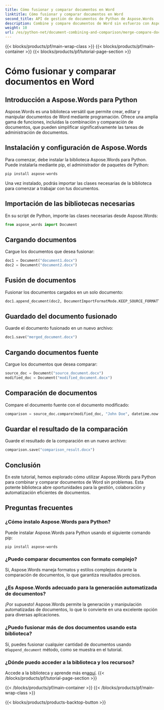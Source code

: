 ```yaml
---
title: Cómo fusionar y comparar documentos en Word
linktitle: Cómo fusionar y comparar documentos en Word
second_title: API de gestión de documentos de Python de Aspose.Words
description: Combine y compare documentos de Word sin esfuerzo con Aspose.Words para Python. Aprenda a manipular documentos, resaltar diferencias y automatizar tareas.
weight: 10
url: /es/python-net/document-combining-and-comparison/merge-compare-documents/
---
```


{{< blocks/products/pf/main-wrap-class >}}
{{< blocks/products/pf/main-container >}}
{{< blocks/products/pf/tutorial-page-section >}}

# Cómo fusionar y comparar documentos en Word


## Introducción a Aspose.Words para Python

Aspose.Words es una biblioteca versátil que permite crear, editar y manipular documentos de Word mediante programación. Ofrece una amplia gama de funciones, incluidas la combinación y comparación de documentos, que pueden simplificar significativamente las tareas de administración de documentos.

## Instalación y configuración de Aspose.Words

Para comenzar, debe instalar la biblioteca Aspose.Words para Python. Puede instalarla mediante pip, el administrador de paquetes de Python:

```python
pip install aspose-words
```

Una vez instalado, podrás importar las clases necesarias de la biblioteca para comenzar a trabajar con tus documentos.

## Importación de las bibliotecas necesarias

En su script de Python, importe las clases necesarias desde Aspose.Words:

```python
from aspose_words import Document
```

## Cargando documentos

Cargue los documentos que desea fusionar:

```python
doc1 = Document("document1.docx")
doc2 = Document("document2.docx")
```

## Fusión de documentos

Fusionar los documentos cargados en un solo documento:

```python
doc1.append_document(doc2, DocumentImportFormatMode.KEEP_SOURCE_FORMATTING)
```

## Guardado del documento fusionado

Guarde el documento fusionado en un nuevo archivo:

```python
doc1.save("merged_document.docx")
```

## Cargando documentos fuente

Cargue los documentos que desea comparar:

```python
source_doc = Document("source_document.docx")
modified_doc = Document("modified_document.docx")
```

## Comparación de documentos

Compare el documento fuente con el documento modificado:

```python
comparison = source_doc.compare(modified_doc, "John Doe", datetime.now())
```

## Guardar el resultado de la comparación

Guarde el resultado de la comparación en un nuevo archivo:

```python
comparison.save("comparison_result.docx")
```

## Conclusión

En este tutorial, hemos explorado cómo utilizar Aspose.Words para Python para combinar y comparar documentos de Word sin problemas. Esta potente biblioteca abre oportunidades para la gestión, colaboración y automatización eficientes de documentos.

## Preguntas frecuentes

### ¿Cómo instalo Aspose.Words para Python?

Puede instalar Aspose.Words para Python usando el siguiente comando pip:
```
pip install aspose-words
```

### ¿Puedo comparar documentos con formato complejo?

Sí, Aspose.Words maneja formatos y estilos complejos durante la comparación de documentos, lo que garantiza resultados precisos.

### ¿Es Aspose.Words adecuado para la generación automatizada de documentos?

¡Por supuesto! Aspose.Words permite la generación y manipulación automatizadas de documentos, lo que lo convierte en una excelente opción para diversas aplicaciones.

### ¿Puedo fusionar más de dos documentos usando esta biblioteca?

Sí, puedes fusionar cualquier cantidad de documentos usando el`append_document` método, como se muestra en el tutorial.

### ¿Dónde puedo acceder a la biblioteca y los recursos?

 Accede a la biblioteca y aprende más en[aquí](https://releases.aspose.com/words/python/).
{{< /blocks/products/pf/tutorial-page-section >}}

{{< /blocks/products/pf/main-container >}}
{{< /blocks/products/pf/main-wrap-class >}}

{{< blocks/products/products-backtop-button >}}
